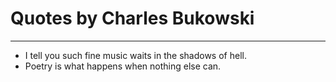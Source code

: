 # Quotes by Charles Bukowski

---

- I tell you such fine music waits in the shadows of hell.
- Poetry is what happens when nothing else can.
